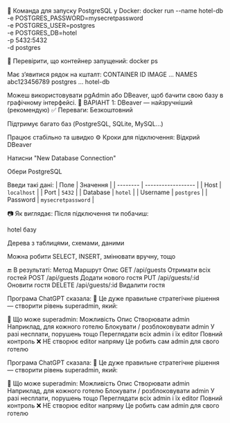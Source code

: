 🧪 Команда для запуску PostgreSQL у Docker:
docker run --name hotel-db \
 -e POSTGRES_PASSWORD=mysecretpassword \
 -e POSTGRES_USER=postgres \
 -e POSTGRES_DB=hotel \
 -p 5432:5432 \
 -d postgres

🔄 Перевірити, що контейнер запущений:
docker ps

Має з’явитися рядок на кшталт:
CONTAINER ID IMAGE ... NAMES
abc123456789 postgres ... hotel-db

Можеш використовувати pgAdmin або DBeaver, щоб бачити свою базу в графічному інтерфейсі.
🧰 ВАРІАНТ 1: DBeaver — найзручніший (рекомендую)
✅ Переваги:
Безкоштовний

Підтримує багато баз (PostgreSQL, SQLite, MySQL...)

Працює стабільно та швидко
⚙️ Кроки для підключення:
Відкрий DBeaver

Натисни "New Database Connection"

Обери PostgreSQL

Введи такі дані:
| Поле | Значення |
| -------- | ------------------ |
| Host | `localhost` |
| Port | `5432` |
| Database | `hotel` |
| Username | `postgres` |
| Password | `mysecretpassword` |

📷 Як виглядає:
Після підключення ти побачиш:

hotel базу

Дерева з таблицями, схемами, даними

Можна робити SELECT, INSERT, змінювати вручну, тощо

🔚 В результаті:
Метод Маршрут Опис
GET /api/guests Отримати всіх гостей
POST /api/guests Додати нового гостя
PUT /api/guests/:id Оновити гостя
DELETE /api/guests/:id Видалити гостя

Програма ChatGPT сказала:
🔑 Це дуже правильне стратегічне рішення — створити рівень superadmin, який:

👑 Що може superadmin:
Можливість Опис
Створювати admin Наприклад, для кожного готелю
Блокувати / розблоковувати admin У разі несплати, порушень тощо
Переглядати всіх admin і їх editor Повний контроль
❌ НЕ створює editor напряму Це робить сам admin для свого готелю

Програма ChatGPT сказала:
🔑 Це дуже правильне стратегічне рішення — створити рівень superadmin, який:

👑 Що може superadmin:
Можливість Опис
Створювати admin Наприклад, для кожного готелю
Блокувати / розблоковувати admin У разі несплати, порушень тощо
Переглядати всіх admin і їх editor Повний контроль
❌ НЕ створює editor напряму Це робить сам admin для свого готелю
